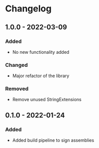 # Changelog

## 1.0.0 - 2022-03-09
### Added
- No new functionality added

### Changed
- Major refactor of the library

### Removed
- Remove unused StringExtensions

## 0.1.0 - 2022-01-24
### Added
- Added build pipeline to sign assemblies
